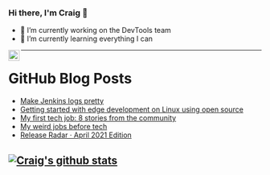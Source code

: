 ### Hi there, I'm Craig 👋

<!--
**CraigTeelFugro/CraigTeelFugro** is a ✨ _special_ ✨ repository because its `README.md` (this file) appears on your GitHub profile.

Here are some ideas to get you started:
-->

- 🔭 I’m currently working on the DevTools team
- 🌱 I’m currently learning everything I can

[<img align="left" alt="Craig Teel | LinkedIn" width="22px" src="https://cdn.jsdelivr.net/npm/simple-icons@v3/icons/linkedin.svg" />][linkedin]

---

# GitHub Blog Posts

<!-- BLOG-POST-LIST:START -->
- [Make Jenkins logs pretty](https://opensource.com/article/21/5/jenkins-logs)
- [Getting started with edge development on Linux using open source](https://opensource.com/article/21/5/edge-quarkus-linux)
- [My first tech job: 8 stories from the community](https://opensource.com/article/21/4/my-first-tech-job)
- [My weird jobs before tech](https://opensource.com/article/21/5/weird-jobs-tech)
- [Release Radar · April 2021 Edition](https://github.blog/2021-05-07-release-radar-apr-2021/)
<!-- BLOG-POST-LIST:END -->

## [![Craig's github stats](https://github-readme-stats.vercel.app/api?username=craigteelfugro)](https://github.com/anuraghazra/github-readme-stats)


[linkedin]: https://linkedin.com/in/craig-teel-b8786771
